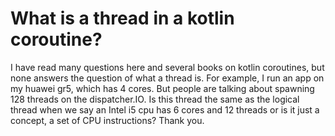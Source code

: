
# What is a thread in a kotlin coroutine?

I have read many questions here and several books on kotlin coroutines, but none answers the question of what a thread is.
For example, I run an app on my huawei gr5, which has 4 cores. But people are talking about spawning 128 threads on the dispatcher.IO.
Is this thread the same as the logical thread when we say an Intel i5 cpu has 6 cores and 12 threads or is it just a concept, a set of CPU instructions?
Thank you.

        